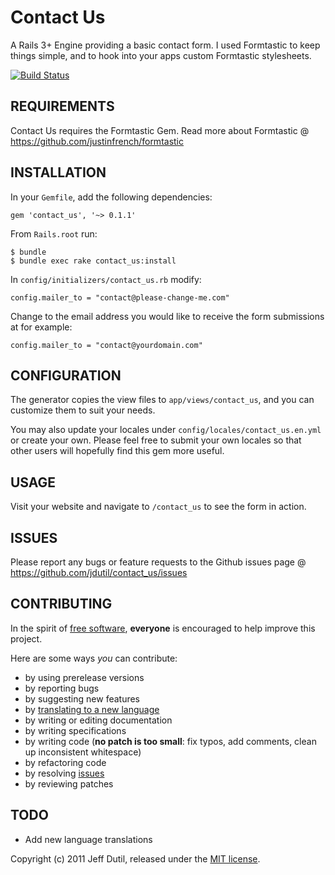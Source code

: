 # Contact Us

A Rails 3+ Engine providing a basic contact form.  I used Formtastic to keep things simple, and to hook into your apps custom Formtastic stylesheets.

[![Build Status](https://secure.travis-ci.org/jdutil/contact_us.png)](http://travis-ci.org/jdutil/contact_us)

## REQUIREMENTS

Contact Us requires the Formtastic Gem.  Read more about Formtastic @ https://github.com/justinfrench/formtastic

## INSTALLATION

In your `Gemfile`, add the following dependencies:

    gem 'contact_us', '~> 0.1.1'

From `Rails.root` run:

    $ bundle
    $ bundle exec rake contact_us:install

In `config/initializers/contact_us.rb` modify:

    config.mailer_to = "contact@please-change-me.com"

Change to the email address you would like to receive the form submissions at for example:

    config.mailer_to = "contact@yourdomain.com"

## CONFIGURATION

The generator copies the view files to `app/views/contact_us`, and you can customize them to suit your needs.

You may also update your locales under `config/locales/contact_us.en.yml` or create your own.  Please feel free to submit your own locales so that other users will hopefully find this gem more useful.

## USAGE

Visit your website and navigate to `/contact_us` to see the form in action.

## ISSUES

Please report any bugs or feature requests to the Github issues page @ https://github.com/jdutil/contact_us/issues

## CONTRIBUTING

In the spirit of [free software](http://www.fsf.org/licensing/essays/free-sw.html), **everyone** is encouraged to help improve this project.

Here are some ways *you* can contribute:

* by using prerelease versions
* by reporting bugs
* by suggesting new features
* by [translating to a new language](https://github.com/jdutil/contact_us/tree/master/config/locales)
* by writing or editing documentation
* by writing specifications
* by writing code (**no patch is too small**: fix typos, add comments, clean up inconsistent whitespace)
* by refactoring code
* by resolving [issues](https://github.com/jdutil/contact_us/issues)
* by reviewing patches

## TODO

* Add new language translations

Copyright (c) 2011 Jeff Dutil, released under the [MIT license](https://github.com/jdutil/contact_us/tree/master/MIT-LICENSE).
